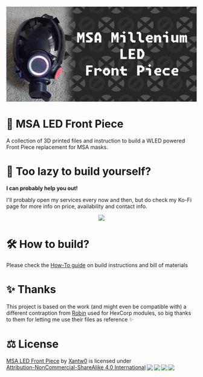 <p align="center"> 
<img src="images/banner.gif"> 
</p>

# 🌈 MSA LED Front Piece
A collection of 3D printed files and instruction to build a WLED powered Front Piece replacement for MSA masks.

# 🤔 Too lazy to build yourself?
**I can probably help you out!**

I'll probably open my services every now and then, but do check my Ko-Fi page for more info on price, availability and contact info.

<p align="center"> 
<a href="https://ko-fi.com/xantw0"><img src="https://ko-fi.com/img/githubbutton_sm.svg"></a>
</p>

# 🛠 How to build?
Please check the [How-To guide](HOWTO.md) on build instructions and bill of materials

# ✨ Thanks
This project is based on the work (and might even be compatible with) a different contraption from [Robin](https://rubber.social/@Robin@xantronix.social) used for HexCorp modules, so big thanks to them for letting me use their files as reference ✨

# ⚖ License
 <p xmlns:cc="http://creativecommons.org/ns#" xmlns:dct="http://purl.org/dc/terms/"><a property="dct:title" rel="cc:attributionURL" href="https://github.com/Xantw0/MSA-LED-Front-Piece">MSA LED Front Piece</a> by <a rel="cc:attributionURL dct:creator" property="cc:attributionName" href="https://xantw0.net">Xantw0</a> is licensed under <a href="http://creativecommons.org/licenses/by-nc-sa/4.0/?ref=chooser-v1" target="_blank" rel="license noopener noreferrer" style="display:inline-block;">Attribution-NonCommercial-ShareAlike 4.0 International<img style="height:22px!important;margin-left:3px;vertical-align:text-bottom;" src="https://mirrors.creativecommons.org/presskit/icons/cc.svg?ref=chooser-v1"><img style="height:22px!important;margin-left:3px;vertical-align:text-bottom;" src="https://mirrors.creativecommons.org/presskit/icons/by.svg?ref=chooser-v1"><img style="height:22px!important;margin-left:3px;vertical-align:text-bottom;" src="https://mirrors.creativecommons.org/presskit/icons/nc.svg?ref=chooser-v1"><img style="height:22px!important;margin-left:3px;vertical-align:text-bottom;" src="https://mirrors.creativecommons.org/presskit/icons/sa.svg?ref=chooser-v1"></a></p> 